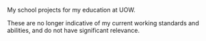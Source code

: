 My school projects for my education at UOW. 

These are no longer indicative of my current working standards and abilities, and do not have significant relevance.
